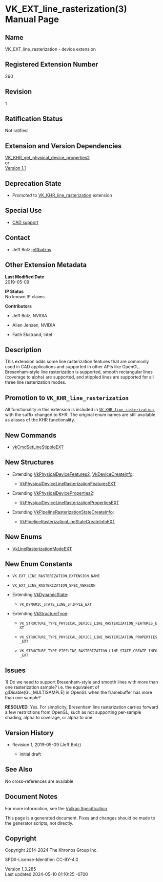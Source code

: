 # VK_EXT_line_rasterization(3) Manual Page

## Name

VK_EXT_line_rasterization - device extension



## <a href="#_registered_extension_number" class="anchor"></a>Registered Extension Number

260

## <a href="#_revision" class="anchor"></a>Revision

1

## <a href="#_ratification_status" class="anchor"></a>Ratification Status

Not ratified

## <a href="#_extension_and_version_dependencies" class="anchor"></a>Extension and Version Dependencies

[VK_KHR_get_physical_device_properties2](https://registry.khronos.org/vulkan/specs/1.3-extensions/man/html/VK_KHR_get_physical_device_properties2.html)  
or  
[Version 1.1](#versions-1.1)  

## <a href="#_deprecation_state" class="anchor"></a>Deprecation State

- *Promoted* to
  [VK_KHR_line_rasterization](https://registry.khronos.org/vulkan/specs/1.3-extensions/man/html/VK_KHR_line_rasterization.html) extension

## <a href="#_special_use" class="anchor"></a>Special Use

- <a
  href="https://registry.khronos.org/vulkan/specs/1.3-extensions/html/vkspec.html#extendingvulkan-compatibility-specialuse"
  target="_blank" rel="noopener">CAD support</a>

## <a href="#_contact" class="anchor"></a>Contact

- Jeff Bolz <a
  href="https://github.com/KhronosGroup/Vulkan-Docs/issues/new?body=%5BVK_EXT_line_rasterization%5D%20@jeffbolznv%0A*Here%20describe%20the%20issue%20or%20question%20you%20have%20about%20the%20VK_EXT_line_rasterization%20extension*"
  target="_blank" rel="nofollow noopener"><em></em>jeffbolznv</a>

## <a href="#_other_extension_metadata" class="anchor"></a>Other Extension Metadata

**Last Modified Date**  
2019-05-09

**IP Status**  
No known IP claims.

**Contributors**  
- Jeff Bolz, NVIDIA

- Allen Jensen, NVIDIA

- Faith Ekstrand, Intel

## <a href="#_description" class="anchor"></a>Description

This extension adds some line rasterization features that are commonly
used in CAD applications and supported in other APIs like OpenGL.
Bresenham-style line rasterization is supported, smooth rectangular
lines (coverage to alpha) are supported, and stippled lines are
supported for all three line rasterization modes.

## <a href="#_promotion_to_vk_khr_line_rasterization" class="anchor"></a>Promotion to `VK_KHR_line_rasterization`

All functionality in this extension is included in
[`VK_KHR_line_rasterization`](https://registry.khronos.org/vulkan/specs/1.3-extensions/man/html/VK_KHR_line_rasterization.html), with the
suffix changed to KHR. The original enum names are still available as
aliases of the KHR functionality.

## <a href="#_new_commands" class="anchor"></a>New Commands

- [vkCmdSetLineStippleEXT](https://registry.khronos.org/vulkan/specs/1.3-extensions/man/html/vkCmdSetLineStippleEXT.html)

## <a href="#_new_structures" class="anchor"></a>New Structures

- Extending [VkPhysicalDeviceFeatures2](https://registry.khronos.org/vulkan/specs/1.3-extensions/man/html/VkPhysicalDeviceFeatures2.html),
  [VkDeviceCreateInfo](https://registry.khronos.org/vulkan/specs/1.3-extensions/man/html/VkDeviceCreateInfo.html):

  - [VkPhysicalDeviceLineRasterizationFeaturesEXT](https://registry.khronos.org/vulkan/specs/1.3-extensions/man/html/VkPhysicalDeviceLineRasterizationFeaturesEXT.html)

- Extending
  [VkPhysicalDeviceProperties2](https://registry.khronos.org/vulkan/specs/1.3-extensions/man/html/VkPhysicalDeviceProperties2.html):

  - [VkPhysicalDeviceLineRasterizationPropertiesEXT](https://registry.khronos.org/vulkan/specs/1.3-extensions/man/html/VkPhysicalDeviceLineRasterizationPropertiesEXT.html)

- Extending
  [VkPipelineRasterizationStateCreateInfo](https://registry.khronos.org/vulkan/specs/1.3-extensions/man/html/VkPipelineRasterizationStateCreateInfo.html):

  - [VkPipelineRasterizationLineStateCreateInfoEXT](https://registry.khronos.org/vulkan/specs/1.3-extensions/man/html/VkPipelineRasterizationLineStateCreateInfoEXT.html)

## <a href="#_new_enums" class="anchor"></a>New Enums

- [VkLineRasterizationModeEXT](https://registry.khronos.org/vulkan/specs/1.3-extensions/man/html/VkLineRasterizationModeEXT.html)

## <a href="#_new_enum_constants" class="anchor"></a>New Enum Constants

- `VK_EXT_LINE_RASTERIZATION_EXTENSION_NAME`

- `VK_EXT_LINE_RASTERIZATION_SPEC_VERSION`

- Extending [VkDynamicState](https://registry.khronos.org/vulkan/specs/1.3-extensions/man/html/VkDynamicState.html):

  - `VK_DYNAMIC_STATE_LINE_STIPPLE_EXT`

- Extending [VkStructureType](https://registry.khronos.org/vulkan/specs/1.3-extensions/man/html/VkStructureType.html):

  - `VK_STRUCTURE_TYPE_PHYSICAL_DEVICE_LINE_RASTERIZATION_FEATURES_EXT`

  - `VK_STRUCTURE_TYPE_PHYSICAL_DEVICE_LINE_RASTERIZATION_PROPERTIES_EXT`

  - `VK_STRUCTURE_TYPE_PIPELINE_RASTERIZATION_LINE_STATE_CREATE_INFO_EXT`

## <a href="#_issues" class="anchor"></a>Issues

1\) Do we need to support Bresenham-style and smooth lines with more
than one rasterization sample? i.e. the equivalent of
glDisable(GL_MULTISAMPLE) in OpenGL when the framebuffer has more than
one sample?

**RESOLVED**: Yes. For simplicity, Bresenham line rasterization carries
forward a few restrictions from OpenGL, such as not supporting
per-sample shading, alpha to coverage, or alpha to one.

## <a href="#_version_history" class="anchor"></a>Version History

- Revision 1, 2019-05-09 (Jeff Bolz)

  - Initial draft

## <a href="#_see_also" class="anchor"></a>See Also

No cross-references are available

## <a href="#_document_notes" class="anchor"></a>Document Notes

For more information, see the <a
href="https://registry.khronos.org/vulkan/specs/1.3-extensions/html/vkspec.html#VK_EXT_line_rasterization"
target="_blank" rel="noopener">Vulkan Specification</a>

This page is a generated document. Fixes and changes should be made to
the generator scripts, not directly.

## <a href="#_copyright" class="anchor"></a>Copyright

Copyright 2014-2024 The Khronos Group Inc.

SPDX-License-Identifier: CC-BY-4.0

Version 1.3.285  
Last updated 2024-05-10 01:10:25 -0700
